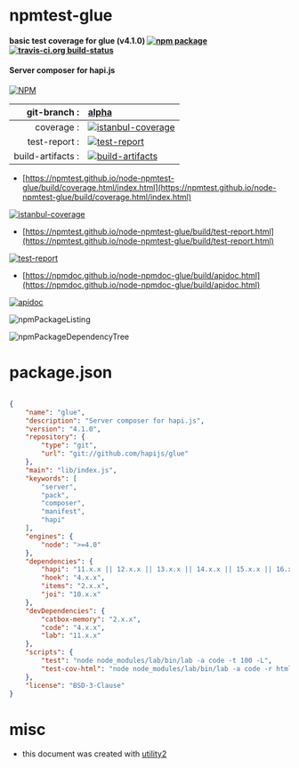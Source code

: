 # npmtest-glue

#### basic test coverage for  glue (v4.1.0)  [![npm package](https://img.shields.io/npm/v/npmtest-glue.svg?style=flat-square)](https://www.npmjs.org/package/npmtest-glue) [![travis-ci.org build-status](https://api.travis-ci.org/npmtest/node-npmtest-glue.svg)](https://travis-ci.org/npmtest/node-npmtest-glue)

#### Server composer for hapi.js

[![NPM](https://nodei.co/npm/glue.png?downloads=true&downloadRank=true&stars=true)](https://www.npmjs.com/package/glue)

| git-branch : | [alpha](https://github.com/npmtest/node-npmtest-glue/tree/alpha)|
|--:|:--|
| coverage : | [![istanbul-coverage](https://npmtest.github.io/node-npmtest-glue/build/coverage.badge.svg)](https://npmtest.github.io/node-npmtest-glue/build/coverage.html/index.html)|
| test-report : | [![test-report](https://npmtest.github.io/node-npmtest-glue/build/test-report.badge.svg)](https://npmtest.github.io/node-npmtest-glue/build/test-report.html)|
| build-artifacts : | [![build-artifacts](https://npmtest.github.io/node-npmtest-glue/glyphicons_144_folder_open.png)](https://github.com/npmtest/node-npmtest-glue/tree/gh-pages/build)|

- [https://npmtest.github.io/node-npmtest-glue/build/coverage.html/index.html](https://npmtest.github.io/node-npmtest-glue/build/coverage.html/index.html)

[![istanbul-coverage](https://npmtest.github.io/node-npmtest-glue/build/screenCapture.buildCi.browser.%252Ftmp%252Fbuild%252Fcoverage.lib.html.png)](https://npmtest.github.io/node-npmtest-glue/build/coverage.html/index.html)

- [https://npmtest.github.io/node-npmtest-glue/build/test-report.html](https://npmtest.github.io/node-npmtest-glue/build/test-report.html)

[![test-report](https://npmtest.github.io/node-npmtest-glue/build/screenCapture.buildCi.browser.%252Ftmp%252Fbuild%252Ftest-report.html.png)](https://npmtest.github.io/node-npmtest-glue/build/test-report.html)

- [https://npmdoc.github.io/node-npmdoc-glue/build/apidoc.html](https://npmdoc.github.io/node-npmdoc-glue/build/apidoc.html)

[![apidoc](https://npmdoc.github.io/node-npmdoc-glue/build/screenCapture.buildCi.browser.%252Ftmp%252Fbuild%252Fapidoc.html.png)](https://npmdoc.github.io/node-npmdoc-glue/build/apidoc.html)

![npmPackageListing](https://npmtest.github.io/node-npmtest-glue/build/screenCapture.npmPackageListing.svg)

![npmPackageDependencyTree](https://npmtest.github.io/node-npmtest-glue/build/screenCapture.npmPackageDependencyTree.svg)



# package.json

```json

{
    "name": "glue",
    "description": "Server composer for hapi.js",
    "version": "4.1.0",
    "repository": {
        "type": "git",
        "url": "git://github.com/hapijs/glue"
    },
    "main": "lib/index.js",
    "keywords": [
        "server",
        "pack",
        "composer",
        "manifest",
        "hapi"
    ],
    "engines": {
        "node": ">=4.0"
    },
    "dependencies": {
        "hapi": "11.x.x || 12.x.x || 13.x.x || 14.x.x || 15.x.x || 16.x.x",
        "hoek": "4.x.x",
        "items": "2.x.x",
        "joi": "10.x.x"
    },
    "devDependencies": {
        "catbox-memory": "2.x.x",
        "code": "4.x.x",
        "lab": "11.x.x"
    },
    "scripts": {
        "test": "node node_modules/lab/bin/lab -a code -t 100 -L",
        "test-cov-html": "node node_modules/lab/bin/lab -a code -r html -o coverage.html"
    },
    "license": "BSD-3-Clause"
}
```



# misc
- this document was created with [utility2](https://github.com/kaizhu256/node-utility2)
